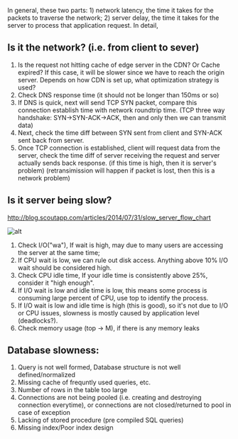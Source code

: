 In general, these two parts: 1) network latency, the time it takes for the packets to traverse the network; 2) server delay, the time it takes for the server to process that application request.
In detail,
## Is it the network? (i.e. from client to sever)
1. Is the request not hitting cache of edge server in the CDN? Or Cache expired? If this case, it will be slower since we have to reach the origin server. Depends on how CDN is set up, what optimization strategy is used?
2. Check DNS response time (it should not be longer than 150ms or so)
3. If DNS is quick, next will send TCP SYN packet, compare this connection establish time with network roundtrip time. (TCP three way handshake: SYN->SYN-ACK->ACK, then and only then we can transmit data)
4. Next, check the time diff between SYN sent from client and SYN-ACK sent back from server.
5. Once TCP connection is established, client will request data from the server, check the time diff of server receiving the request and server actually sends back response. (if this time is high, then it is server's problem) (retransimission will happen if packet is lost, then this is a network problem)

## Is it server being slow? 
http://blog.scoutapp.com/articles/2014/07/31/slow_server_flow_chart

![alt](http://image.xlgps.com/upload/f/a1/fa11de3b4a78b409e955a77965f5d844.png)

1. Check I/O("wa"), If wait is high, may due to many users are accessing the server at the same time;
2. If CPU wait is low, we can rule out disk access. Anything above 10% I/O wait should be considered high.
3. Check CPU idle time, If your idle time is consistently above 25%, consider it "high enough".
4. If I/O wait is low and idle time is low, this means some process is consuming large percent of CPU, use top to identify the process.
5. If I/O wait is low and idle time is high (this is good), so it's not due to I/O or CPU issues, slowness is mostly caused by application level (deadlocks?).
6. Check memory usage (top -> M), if there is any memory leaks

## Database slowness:
1. Query is not well formed, Database structure is not well defined/normalized
2. Missing cache of frequntly used queries, etc.
3. Number of rows in the table too large
4. Connections are not being pooled (i.e. creating and destroying connection everytime),
   or connections are not closed/returned to pool in case of exception
5. Lacking of stored procedure (pre compiled SQL queries)
6. Missing index/Poor index design
